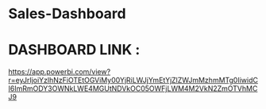 # Sales-Dashboard
# DASHBOARD LINK :

https://app.powerbi.com/view?r=eyJrIjoiYzlhNzFiOTEtOGViMy00YjRiLWJjYmEtYjZlZWJmMzhmMTg0IiwidCI6ImRmODY3OWNkLWE4MGUtNDVkOC05OWFjLWM4M2VkN2ZmOTVhMCJ9
